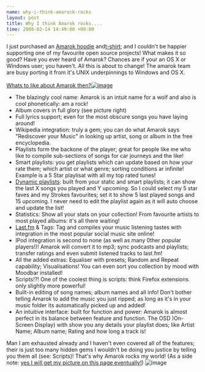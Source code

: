 ```yaml
--- 
name: why-i-think-amarock-rocks 
layout: post 
title: Why I think Amarok rocks.... 
time: 2008-02-14 14:49:00 +00:00 
--- 
```


I just purchased
an [Amarok
hoodie](http://49100.spreadshirt.net/en/DE/Shop/Article/Index/article/Amarok-Hoodie-Navy-1117657)
and[t-shirt](http://49100.spreadshirt.net/en/DE/Shop/Article/Index/article/Amarok-Classic-Sports-Tee-1094948);
and I couldn't be happier supporting one of my favourite open source
projects! What makes it so good? Have you ever heard of Amarok? Chances
are if your an OS X or Windows user; you haven't. All this is about to
change! The amarok team are busy porting it from it's UNIX underpinnings
to Windows and OS X.  
[  
Whats to like about Amarok
then?](http://amarok.kde.org/features)[![image](http://rokymotion.pwsp.net/promowiki/images/1/18/Amarok_Features-covers.png)](http://rokymotion.pwsp.net/promowiki/images/1/18/Amarok_Features-covers.png)  
-   The blazingly cool name: Amarok is an intuit name for a wolf and
    also is cool phonetically: am a rock!
-   Album covers in full glory (see picture right)
-   Full lyrics support; even for the most obscure songs you have laying
    around!
-   Wikipedia integration: truly a gem; you can do what Amarok says
    "Rediscover your Music" in looking up artist, song or album in the
    free encyclopedia.
-   Playlists form the backone of the player; great for people like me
    who like to compile sub-sections of songs for car journeys and the
    like!
-   Smart playlists: you get playlists which can update based on how
    your rate them; which artist or what genre; sorting conditions ar
    infinite! Example is a 5 Star playlisat with all my top rated tunes!
-   [Dynamic
    playlists](http://amarok.kde.org/wiki/Dynamic_Playlist_Walkthrough):
    built from your static and smart playlists; it can show the last X
    songs you played and Y upcoming. So I could select my 5 star faves
    and my Strokes favourites; set it to show 5 last played songs and 15
    upcoming. I never need to edit the playlist again as it will auto
    choose and update the list!
-   Statistics: Show all your stats on your collection! From favourite
    artists to most played albums: it's all there waiting!
-   [Last.fm](http://last.fm/) & Tags: Tag and compiles your music
    listening tastes with integration in the most popular social music
    site online!
-   IPod integration is second to none (as well as many 0ther popular
    players!)! Amarok will convert it to mp3; sync podcasts and
    playlists; transfer ratings and even submit listened tracks to
    last.fm!
-   All the added extras: Equaliser with presets; Random and Repeat
    capability; Visualisations! You can even sort you collection by mood
    with Moodbar installed!  
-   Scripts!?! One of the coolest thing is scripts: think Firefox
    extensions only slightly more powerful!
-   Built-in editing of song names; album names and all info! Don't
    bother telling Amarok to add the music you just ripped; as long as
    it's in your music folder its automatically picked up and added!
-   An intuitive interface: built for function and power: Amarok is
    almost perfect in its balance between feature and function. The OSD
    )On-Screen Display) with show you any details your playlist does;
    like Artist Name; Album name; Rating and how long a track is!

Man I am exhausted already and I haven't even covered all of the
features; their is just too many hidden gems I wouldn't be doing you
justice by telling you them all (see: Scripts)! That's why Amarok rocks
my world! (As a side note: [yes I will get my picture on this page
eventually!](http://amarok.kde.org/wiki/Users_in_Amarok_Gear))
![image](https://blogger.googleusercontent.com/tracker/7231752728434532377-8663889144639624725?l=neil.grogan.ie)
